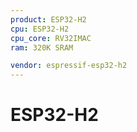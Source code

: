 ```yaml
---
product: ESP32-H2
cpu: ESP32-H2
cpu_core: RV32IMAC
ram: 320K SRAM

vendor: espressif-esp32-h2
---
```


# ESP32-H2

